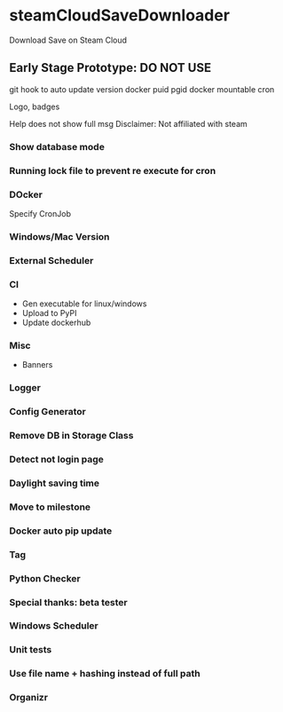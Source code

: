 # steamCloudSaveDownloader
Download Save on Steam Cloud

## Early Stage Prototype: DO NOT USE


git hook to auto update version
docker puid pgid
docker mountable cron

Logo, badges

Help does not show full msg
Disclaimer: Not affiliated with steam

### Show database mode

### Running lock file to prevent re execute for cron

### DOcker
Specify CronJob

### Windows/Mac Version

### External Scheduler

### CI
- Gen executable for linux/windows
- Upload to PyPI
- Update dockerhub

### Misc
- Banners

### Logger

### Config Generator

### Remove DB in Storage Class

### Detect not login page

### Daylight saving time

### Move to milestone

### Docker auto pip update

### Tag

### Python Checker

### Special thanks: beta tester

### Windows Scheduler

### Unit tests

### Use file name + hashing instead of full path

### Organizr
